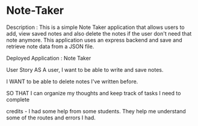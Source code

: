 # Note-Taker

Description :
This is a simple Note Taker application that allows users to add, view saved notes and also delete the notes if the user don't need that note anymore. This application uses an express backend and save and retrieve note data from a JSON file.

Deployed Application :
Note Taker

User Story
AS A user, I want to be able to write and save notes.

I WANT to be able to delete notes I've written before.

SO THAT I can organize my thoughts and keep track of tasks I need to complete

credits - I had some help from some students. They help me understand some of the routes and errors I had.
